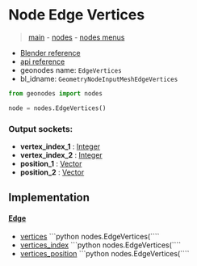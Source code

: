 # Node Edge Vertices

> [main](../structure.md) - [nodes](nodes.md) - [nodes menus](nodes_menus.md)

- [Blender reference](https://docs.blender.org/manual/en/latest/modeling/geometry_nodes/mesh/edge_vertices.html)
- [api reference](https://docs.blender.org/api/current/bpy.types.GeometryNodeInputMeshEdgeVertices.html)
- geonodes name: `EdgeVertices`
- bl_idname: `GeometryNodeInputMeshEdgeVertices`

```python
from geonodes import nodes

node = nodes.EdgeVertices()
```

### Output sockets:

- **vertex_index_1** : [Integer](Integer.md)
- **vertex_index_2** : [Integer](Integer.md)
- **position_1** : [Vector](Vector.md)
- **position_2** : [Vector](Vector.md)

## Implementation

#### [Edge](Edge.md)

 - [vertices](Edge.md#vertices-property) ```python nodes.EdgeVertices(````
 - [vertices_index](Edge.md#vertices_index-property) ```python nodes.EdgeVertices(````
 - [vertices_position](Edge.md#vertices_position-property) ```python nodes.EdgeVertices(````
